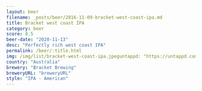 ```yaml
---
layout: beer
filename: _posts/beer/2016-11-09-bracket-west-coast-ipa.md
title: Bracket west coast IPA
category: beer
score: 8.5
beer-date: "2020-11-13"
desc: "Perfectly rich west coast IPA"
permalink: /beer/:title.html
img: /img/list/bracket-west-coast-ipa.jpeguntappd: "https://untappd.com/b/bracket-brewing-west-coast-ipa/3938058"
country: "Australia"
brewery: "Bracket Brewing"
breweryURL: "breweryURL"
style: "IPA - American"
---
```

